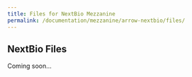 ```yaml
---
title: Files for NextBio Mezzanine
permalink: /documentation/mezzanine/arrow-nextbio/files/
---
```

## NextBio Files

Coming soon...
